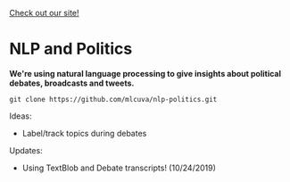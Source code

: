 [Check out our site!](https://mlcuva.github.io/nlp-politics/)

# NLP and Politics


**We're using natural language processing to give insights about political debates, broadcasts and tweets.**

```
git clone https://github.com/mlcuva/nlp-politics.git
```

Ideas:
  - Label/track topics during debates

Updates:
- Using TextBlob and Debate transcripts! (10/24/2019)


